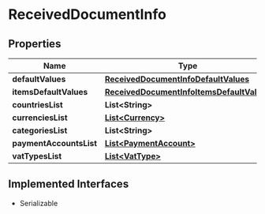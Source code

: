 

# ReceivedDocumentInfo



## Properties

| Name | Type | Description | Notes |
|------------ | ------------- | ------------- | -------------|
|**defaultValues** | [**ReceivedDocumentInfoDefaultValues**](ReceivedDocumentInfoDefaultValues.md) |  |  [optional] |
|**itemsDefaultValues** | [**ReceivedDocumentInfoItemsDefaultValues**](ReceivedDocumentInfoItemsDefaultValues.md) |  |  [optional] |
|**countriesList** | **List&lt;String&gt;** |  |  [optional] |
|**currenciesList** | [**List&lt;Currency&gt;**](Currency.md) |  |  [optional] |
|**categoriesList** | **List&lt;String&gt;** |  |  [optional] |
|**paymentAccountsList** | [**List&lt;PaymentAccount&gt;**](PaymentAccount.md) |  |  [optional] |
|**vatTypesList** | [**List&lt;VatType&gt;**](VatType.md) |  |  [optional] |


## Implemented Interfaces

* Serializable


